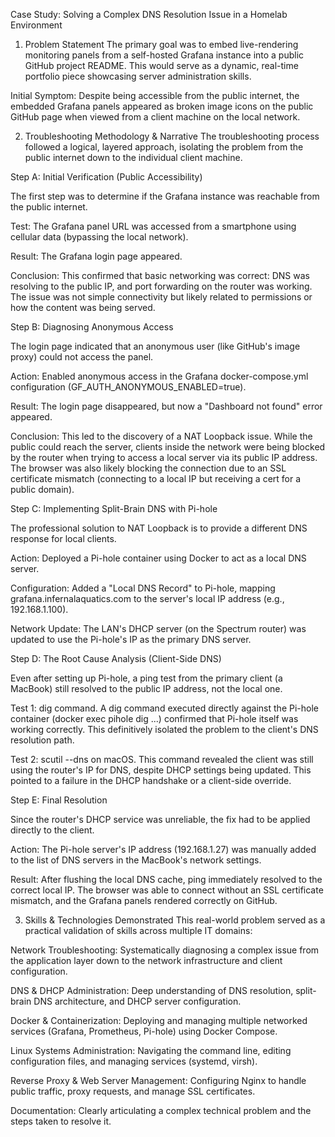 Case Study: Solving a Complex DNS Resolution Issue in a Homelab Environment
1. Problem Statement
The primary goal was to embed live-rendering monitoring panels from a self-hosted Grafana instance into a public GitHub project README. This would serve as a dynamic, real-time portfolio piece showcasing server administration skills.

Initial Symptom: Despite being accessible from the public internet, the embedded Grafana panels appeared as broken image icons on the public GitHub page when viewed from a client machine on the local network.

2. Troubleshooting Methodology & Narrative
The troubleshooting process followed a logical, layered approach, isolating the problem from the public internet down to the individual client machine.

Step A: Initial Verification (Public Accessibility)

The first step was to determine if the Grafana instance was reachable from the public internet.

Test: The Grafana panel URL was accessed from a smartphone using cellular data (bypassing the local network).

Result: The Grafana login page appeared.

Conclusion: This confirmed that basic networking was correct: DNS was resolving to the public IP, and port forwarding on the router was working. The issue was not simple connectivity but likely related to permissions or how the content was being served.

Step B: Diagnosing Anonymous Access

The login page indicated that an anonymous user (like GitHub's image proxy) could not access the panel.

Action: Enabled anonymous access in the Grafana docker-compose.yml configuration (GF_AUTH_ANONYMOUS_ENABLED=true).

Result: The login page disappeared, but now a "Dashboard not found" error appeared.

Conclusion: This led to the discovery of a NAT Loopback issue. While the public could reach the server, clients inside the network were being blocked by the router when trying to access a local server via its public IP address. The browser was also likely blocking the connection due to an SSL certificate mismatch (connecting to a local IP but receiving a cert for a public domain).

Step C: Implementing Split-Brain DNS with Pi-hole

The professional solution to NAT Loopback is to provide a different DNS response for local clients.

Action: Deployed a Pi-hole container using Docker to act as a local DNS server.

Configuration: Added a "Local DNS Record" to Pi-hole, mapping grafana.infernalaquatics.com to the server's local IP address (e.g., 192.168.1.100).

Network Update: The LAN's DHCP server (on the Spectrum router) was updated to use the Pi-hole's IP as the primary DNS server.

Step D: The Root Cause Analysis (Client-Side DNS)

Even after setting up Pi-hole, a ping test from the primary client (a MacBook) still resolved to the public IP address, not the local one.

Test 1: dig command. A dig command executed directly against the Pi-hole container (docker exec pihole dig ...) confirmed that Pi-hole itself was working correctly. This definitively isolated the problem to the client's DNS resolution path.

Test 2: scutil --dns on macOS. This command revealed the client was still using the router's IP for DNS, despite DHCP settings being updated. This pointed to a failure in the DHCP handshake or a client-side override.

Step E: Final Resolution

Since the router's DHCP service was unreliable, the fix had to be applied directly to the client.

Action: The Pi-hole server's IP address (192.168.1.27) was manually added to the list of DNS servers in the MacBook's network settings.

Result: After flushing the local DNS cache, ping immediately resolved to the correct local IP. The browser was able to connect without an SSL certificate mismatch, and the Grafana panels rendered correctly on GitHub.

3. Skills & Technologies Demonstrated
This real-world problem served as a practical validation of skills across multiple IT domains:

Network Troubleshooting: Systematically diagnosing a complex issue from the application layer down to the network infrastructure and client configuration.

DNS & DHCP Administration: Deep understanding of DNS resolution, split-brain DNS architecture, and DHCP server configuration.

Docker & Containerization: Deploying and managing multiple networked services (Grafana, Prometheus, Pi-hole) using Docker Compose.

Linux Systems Administration: Navigating the command line, editing configuration files, and managing services (systemd, virsh).

Reverse Proxy & Web Server Management: Configuring Nginx to handle public traffic, proxy requests, and manage SSL certificates.

Documentation: Clearly articulating a complex technical problem and the steps taken to resolve it.
